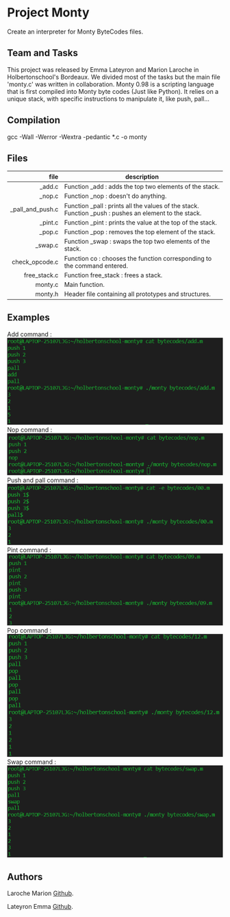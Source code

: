 # **Project Monty**

Create an interpreter for Monty ByteCodes files.

## **Team and Tasks**

This project was released by Emma Lateyron and Marion Laroche in Holbertonschool's Bordeaux.
We divided most of the tasks but the main file 'monty.c' was written in collaboration.
Monty 0.98 is a scripting language that is first compiled into Monty byte codes (Just like Python). It relies on a unique stack, with specific instructions to manipulate it, like push, pall...

## **Compilation**

gcc -Wall -Werror -Wextra -pedantic *.c -o monty

## **Files**

| file | description |
|-----:|-------------|
| _add.c | Function _add : adds the top two elements of the stack. |
| _nop.c | Function _nop : doesn't do anything. |
| _pall_and_push.c | Function _pall : prints all the values of the stack. Function _push : pushes an element to the stack. |
| _pint.c | Function _pint : prints the value at the top of the stack. |
| _pop.c | Function _pop : removes the top element of the stack. |
| _swap.c | Function _swap : swaps the top two elements of the stack. |
| check_opcode.c | Function co : chooses the function corresponding to the command entered. |
| free_stack.c | Function free_stack : frees a stack. |
| monty.c | Main function. |
| monty.h | Header file containing all prototypes and structures. |

## **Examples**

Add command :  
![Add code example](add.png)  
Nop command :  
![Nop code example](nop.m.png)  
Push and pall command :  
![Push and pall code example](push_and_pall.png)  
Pint command :  
![Pint code example](pint.png)  
Pop command :  
![Pop code example](pop.png)  
Swap command :  
![Swap code example](swap.png)

## **Authors**

Laroche Marion [Github](https://github.com/Mamuche).

Lateyron Emma [Github](https://github.com/emma-33).
